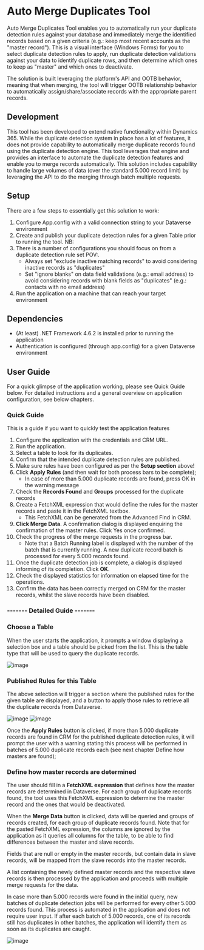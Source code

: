 # Auto Merge Duplicates Tool

Auto Merge Duplicates Tool enables you to automatically run your duplicate detection rules against your database and immediately merge the identified records based on a given criteria (e.g.: keep most recent accounts as the "master record"). This is a visual interface (Windows Forms) for you to select duplicate detection rules to apply, run duplicate detection validations against your data to identify duplicate rows, and then determine which ones to keep as "master" and which ones to deactivate. 

The solution is built leveraging the platform's API and OOTB behavior, meaning that when merging, the tool will trigger OOTB relationship behavior to automatically assign/share/associate records with the appropriate parent records.

## Development 
This tool has been developed to extend native functionality within Dynamics 365. While the duplicate detection system in place has a lot of features, it does not provide capability to automatically merge duplicate records found using the duplicate detection engine. This tool leverages that engine and provides an interface to automate the duplicate detection features and enable you to merge records automatically. This solution includes capability to handle large volumes of data (over the standard 5.000 record limit) by leveraging the API to do the merging through batch multiple requests.

## Setup
There are a few steps to essentially get this solution to work:
1. Configure App.config with a valid connection string to your Dataverse environment
2. Create and publish your duplicate detection rules for a given Table prior to running the tool. NB:
3. There is a number of configurations you should focus on from a duplicate detection rule set POV:. 
    - Always set "exclude inactive matching records" to avoid considering inactive records as "duplicates"
    - Set "ignore blanks" on data field validations (e.g.: email address) to avoid considering records with blank fields as "duplicates" (e.g.: contacts with no email address)
5. Run the application on a machine that can reach your target environment



## Dependencies
  - (At least) .NET Framework 4.6.2 is installed prior to running the application
  - Authentication is configured (through app.config) for a given Dataverse environment


## User Guide

For a quick glimpse of the application working, please see Quick Guide below. For detailed instructions and a general overview on application configuration, see below chapters.

### Quick Guide

This is a guide if you want to quickly test the application features

1. Configure the application with the credentials and CRM URL.
2. Run the application.
3. Select a table to look for its duplicates.
4. Confirm that the intended duplicate detection rules are published.
5. Make sure rules have been configured as per the **Setup section** above!
6. Click **Apply Rules** (and then wait for both process bars to be complete);
    - In case of more than 5.000 duplicate records are found, press OK in the warning message
7. Check the **Records Found** and **Groups** processed for the duplicate records
8. Create a FetchXML expression that would define the rules for the master records and paste it in the FetchXML textbox.
    - This FetchXML can be generated from the Advanced Find in CRM.
9. **Click Merge Data**. A confirmation dialog is displayed enquiring the confirmation of the master rules. Click Yes once confirmed.
10. Check the progress of the merge requests in the progress bar.
    - Note that a Batch Running label is displayed with the number of the batch that is currently running. A new duplicate record batch is processed for every 5.000 records found.
11. Once the duplicate detection job is complete, a dialog is displayed informing of its completion. Click **OK**.
12. Check the displayed statistics for information on elapsed time for the operations.
13. Confirm the data has been correctly merged on CRM for the master records, whilst the slave records have been disabled.

### ------- Detailed Guide -------
### Choose a Table

When the user starts the application, it prompts a window displaying a selection box and a table should be picked from the list. This is the table type that will be used to query the duplicate records. 
 
![image](https://user-images.githubusercontent.com/16020111/113573769-b24e8480-9612-11eb-90c7-244792fb3bc3.png)

### Published Rules for this Table

The above selection will trigger a section where the published rules for the given table are displayed, and a button to apply those rules to retrieve all the duplicate records from Dataverse.

![image](https://user-images.githubusercontent.com/16020111/113573809-c4c8be00-9612-11eb-8218-e4970b64ae71.png)
![image](https://user-images.githubusercontent.com/16020111/113573821-ca260880-9612-11eb-8b37-ba3cd7076c79.png)


Once the **Apply Rules** button is clicked, if more than 5.000 duplicate records are found in CRM for the published duplicate detection rules, it will prompt the user with a warning stating this process will be performed in batches of 5.000 duplicate records each (see next chapter Define how masters are found);


### Define how master records are determined

The user should fill in a **FetchXML expression** that defines how the master records are determined in Dataverse.
For each group of duplicate records found, the tool uses this FetchXML expression to determine the master record and the ones that would be deactivated.

When the **Merge Data** button is clicked, data will be queried and groups of records created, for each group of duplicate records found. Note that for the pasted FetchXML expression, the columns are ignored by the application as it queries all columns for the table, to be able to find differences between the master and slave records. 

Fields that are null or empty in the master records, but contain data in slave records, will be mapped from the slave records into the master records.

A list containing the newly defined master records and the respective slave records is then processed by the application and proceeds with multiple merge requests for the data.

In case more than 5.000 records were found in the initial query, new batches of duplicate detection jobs will be performed for every other 5.000 records found. This process is automated in the application and does not require user input. If after each batch of 5.000 records, one of its records still has duplicates in other batches, the application will identify them as soon as its duplicates are caught.

![image](https://user-images.githubusercontent.com/16020111/113574463-0f970580-9614-11eb-8c88-2e5dbad07562.png)



